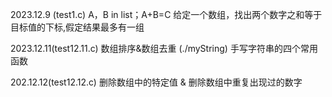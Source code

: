 2023.12.9 (test1.c)
A，B in list；A+B=C 
给定一个数组，找出两个数字之和等于目标值的下标,假定结果最多有一组 

2023.12.11(test12.11.c)
数组排序&数组去重
(./myString)
手写字符串的四个常用函数

202.12.12(test12.12.c)
删除数组中的特定值 & 删除数组中重复出现过的数字  